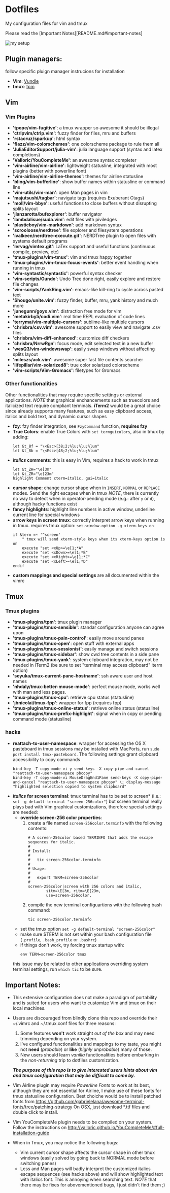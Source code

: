 # Dotfiles

My configuration files for vim and tmux

Please read the [Important Notes][README.md#important-notes]

![my setup](screenshot.png)

## Plugin managers:

follow specific pluign manager instrucions for installation

* **Vim**: [Vundle](http://github.com/VundleVim/Vundle.Vim)
* **tmux**: [tpm](https://github.com/tmux-plugins/tpm)

## Vim

### Vim Plugins

* **'tpope/vim-fugitive'**: a tmux wrapper so awesome it should be illegal
* **'ctrlpvim/ctrlp.vim'**: fuzzy finder for files, mru and buffers 
* **'rstacruz/sparkup'**: html syntax
* **'flazz/vim-colorschemes'**: one colorscheme package to rule them all
* **'JuliaEditorSupport/julia-vim'**: julia language support (syntax and latex completions)
* **'Valloric/YouCompleteMe'**: an awesome syntax completer
* **'vim-airline/vim-airline'**: lightweight statusline, integrated with most plugins (better with powerline font)
* **'vim-airline/vim-airline-themes'**: themes for airline statusline
* **'bling/vim-bufferline'**: show buffer names within statusline or command line
* **'vim-utils/vim-man'**: open Man pages in vim
* **'majutsushi/tagbar'**: navigate tags (requires Exuberant Ctags)
* **'moll/vim-bbye'**: useful functions to close buffers without disrupting splits layout
* **'jlanzarotta/bufexplorer'**: buffer navigator
* **'lambdalisue/suda.vim'**: edit files with piviledges
* **'plasticboy/vim-markdown'**: add markdown syntax
* **'scrooloose/nerdtree'**: file explorer and filesystem operations
* **'ivalkeen/nerdtree-execute.git'**: NERDTree plugin to open files with systems default programs
* **'lervag/vimtex.git'**: LaTex support and useful functions (continuous compile, preview, etc)
* **'tmux-plugins/vim-tmux'**: vim and tmux happy together
* **'tmux-plugins/vim-tmux-focus-events'**: better event handling when running in tmux
* **'vim-syntastic/syntastic'**: powerful syntax checker
* **'vim-scripts/Gundo'**: Undo Tree done right, easily explore and restore file changes 
* **'vim-scripts/YankRing.vim'**: emacs-like kill-ring to cycle across pasted text
* **'Shougo/unite.vim'**: fuzzy finder, buffer, mru, yank history and much more
* **'junegunn/goyo.vim'**: distraction free mode for vim
* **'metakirby5/codi.vim'**: real time REPL evaluation of code lines
* **'terryma/vim-multiple-cursors'**: sublime-like multiple cursors
* **'chrisbra/csv.vim'**: awesome support to easily view and navigate .csv files
* **'chrisbra/vim-diff-enhanced'**: customize diff checkers
* **'chrisbra/NrrwRgn'**: focus mode, edit selected text in a new buffer
* **'wesQ3/vim-windowswap'**: easily swap windows without affecting splits layout
* **'mileszs/ack.vim'**: awesome super fast file contents searcher
* **'lifepillar/vim-solarized8'**: true color solarized colorscheme
* **'vim-scripts/Vim-Gromacs'**: filetypes for Gromacs

### Other functionalities
Other functionalities that may require specific settings or external applications.
_NOTE_ that graphical enchancements such as truecolors and italicized text require compliant terminals.
**iTerm2** would be a great choice since already supports many features, such as easy clipboard access, italics and bold text, and dynamic cursor shapes

* **fzy**: fzy finder integration, see `FzyCommand` function, **requires fzy**
* **True Colors**: enable True Colors with `set termguicolors`, also in tmux by adding:
    ```vim
    let &t_8f = "\<Esc>[38;2;%lu;%lu;%lum"
    let &t_8b = "\<Esc>[48;2;%lu;%lu;%lum"
    ```
* **_italics_ comments**: this is easy in Vim, requires a hack to work in tmux 
    ```vim
    let &t_ZH="\e[3m"   
    let &t_ZR="\e[23m"
    highlight Comment cterm=italic, gui=italic
    ```
* **cursor shape**: change cursor shape when in `INSERT`, `NORMAL` or `REPLACE` modes. Send the right escapes when in tmux
_NOTE_, there is currently no way to detect when in operator-pending mode (e.g.: after `y` or `d`), although hacky functions exist
* **fancy highlights**: highlight line numbers in active window, underline current line for special windows
* **arrow keys in screen tmux**: correctly interpret arrow keys when running in tmux. requires tmux option: `set-window-option -g xterm-keys on`
    ```vim
    if &term =~ '^screen'
        " tmux will send xterm-style keys when its xterm-keys option is on
        execute "set <xUp>=\e[1;*A"
        execute "set <xDown>=\e[1;*B"
        execute "set <xRight>=\e[1;*C"
        execute "set <xLeft>=\e[1;*D"
    endif
    ```
* **custom mappings and special settings** are all documented within the vimrc

## Tmux

### Tmux plugins

* **'tmux-plugins/tpm'**: tmux plugin manager
* **'tmux-plugins/tmux-sensible'**: standar configuration anyone can agree upon
* **'tmux-plugins/tmux-pain-control'**: easily move around panes
* **'tmux-plugins/tmux-open'**: open stuff with external apps
* **'tmux-plugins/tmux-sessionist'**: easily manage and switch sessions
* **'tmux-plugins/tmux-sidebar'**: show cwd tree contents in a side pane
* **'tmux-plugins/tmux-yank'**: system clipboard integration, may not be needed in iTerm2 (be sure to set "terminal may access clipboard" iterm option)
* **'soyuka/tmux-current-pane-hostname'**: ssh aware user and host names
* **'nhdaly/tmux-better-mouse-mode'**: perfect mouse mode, works well with man and less pages.
* **'tmux-plugins/tmux-cpu'**: retrieve cpu status (statusline)
* **'jbnicolai/tmux-fpp'**: wrapper for fpp (requires fpp)
* **'tmux-plugins/tmux-online-status'**: retrieve online status (statusline)
* **'tmux-plugins/tmux-prefix-highlight'**: signal when in copy or pending command mode (statusline)

### hacks

* **reattach-to-user-namespace**: wrapper for accessing the OS X pasteboard in tmux sessions
may be installed with MacPorts, run `sudo port install tmux-pasteboard`.
The following settings grant clipboard accessibility to copy commands
    ```tmux
    bind-key -T copy-mode-vi y send-keys -X copy-pipe-and-cancel "reattach-to-user-namespace pbcopy"
    bind-key -T copy-mode-vi MouseDragEnd1Pane send-keys -X copy-pipe-and-cancel "reattach-to-user-namespace pbcopy" \; display-message "highlighted selection copied to system clipboard"
    ```
* **_italics_ for screen terminal**: tmux terminal has to be set to screen* (i.e.: `set -g default-terminal "screen-256color"`)
but screen terminal really plays bad with Vim graphical customizations, therefore special settings are needed:
    * **override screen-256 color properties**:
        1. create a file named `screen-256color.terminfo` with the following contents:
            ```
            # A screen-256color based TERMINFO that adds the escape sequences for italic.
            #
            # Install:
            #
            #   tic screen-256color.terminfo
            #
            # Usage:
            #
            #   export TERM=screen-256color
            #
            screen-256color|screen with 256 colors and italic,
                    sitm=\E[3m, ritm=\E[23m,
                    use=screen-256color,
            ```
        2. compile the new terminal configuartions with the following bash command:
            ```
            tic screen-256color.terminfo
            ```
    * set the tmux option `set -g default-terminal "screen-256color"`
    * make sure $TERM is not set within your bash configuration file (`.profile`, `.bash_profile` or `.bashrc`)
    * if things don't work, try forcing tmux startup with:
        ```
        env TERM=screen-256color tmux
        ```
    this issue may be related to other applications overriding system terminal settings, run `which tic` to be sure.

## Important Notes:

* This extensive configuration does not make a paradigm of portability and is suited for users who want to customize Vim and tmux on their local machines.

* Users are discouraged from blindly clone this repo and override their ~/.vimrc and ~/.tmux.conf files for three reasons:
    1. Some features **won't** work straight _out of the box_ and may need trimming depending on your system.
    2. I've configured functionalities and mappings to my taste, you might not **need** (_probable_) or **like** (_highly unprobable_) many of those.
    3. New users should learn _vanilla_ functionalities before embarking in the _non-returning_ trip to dotfiles customization.

    **_The purpose of this repo is to give interested users hints about vim and tmux configuration that may be difficult to come by._**

* Vim Airline plugin may require _Powerline Fonts_ to work at its best, although they are not essential for Airline, I make use of these fonts for tmux statusline configuration. Best choiche would be to install patched fonts from https://github.com/gabrielelana/awesome-terminal-fonts/tree/patching-strategy
On OSX, just download *.ttf files and double click to install.

* Vim YouCompleteMe plugin needs to be compiled on your system. Follow the instructions on http://valloric.github.io/YouCompleteMe/#full-installation-guide

* When in Tmux, you may notice the following bugs:
    * Vim current cursor shape affects the cursor shape in other tmux windows (easily solved by going back to NORMAL mode before switching panes)
    * Less and Man pages will badly interpret the customized italics escape sequences (see hacks above) and will show highlighted text with italics font.
    This is annoying when searching text.
_NOTE_ that there may be fixes for abovementioned bugs, I just didn't find them ;)


